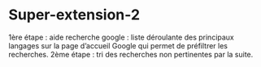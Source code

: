 # Super-extension-2

1ère étape : aide recherche google : liste déroulante des principaux langages sur la page d’accueil Google qui permet de préfiltrer les recherches. 
2ème étape : tri des recherches non pertinentes par la suite. 
